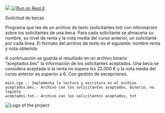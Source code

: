 ![](coronavirus.gif)
[![Run on Repl.it](https://repl.it/badge/github/sukuzhanay/becados_binary)](https://repl.it/github/sukuzhanay/becados_binary)

Soilicitud de becas

Programa que lee de un archivo de texto (solicitantes.txt) con información sobre los solicitantes de una beca. Para cada solicitante se almacena su nombre, su nivel de renta y la nota media del curso anterior, un solicitante por cada línea. El formato del archivo de texto es el siguiente:
nombre renta y nota obtenida

A continuación se guarda el resultado en un archivo binario “aceptados.bec” la información de los solicitantes aceptados. 
Una beca se considera aceptada si la renta no supera los 22.000 € y la nota media del curso anterior es superior a 6. 
Con gestión de excepciones.

```shell
main.cpp .- Implementa la lectura y escritura en el archivo 
aceptados.bec.- Archivo con los solicitantes aceptados, binario, no legible
aceptados.txt.- Archivo con los solicitantes aceptados, txt
```
![Logo of the project](https://github.com/sukuzhanay/Karatsuba/blob/master/UEM-Logo.png)

